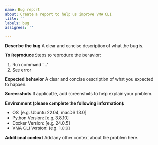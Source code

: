 ```yaml
---
name: Bug report
about: Create a report to help us improve VMA CLI
title: ''
labels: bug
assignees: ''

---
```


**Describe the bug**
A clear and concise description of what the bug is.

**To Reproduce**
Steps to reproduce the behavior:
1. Run command '...'
2. See error

**Expected behavior**
A clear and concise description of what you expected to happen.

**Screenshots**
If applicable, add screenshots to help explain your problem.

**Environment (please complete the following information):**
 - OS: [e.g. Ubuntu 22.04, macOS 13.0]
 - Python Version: [e.g. 3.8.10]
 - Docker Version: [e.g. 24.0.5]
 - VMA CLI Version: [e.g. 1.0.0]

**Additional context**
Add any other context about the problem here.